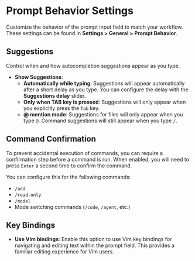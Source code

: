 # Prompt Behavior Settings

Customize the behavior of the prompt input field to match your workflow. These settings can be found in **Settings > General > Prompt Behavior**.

## Suggestions

Control when and how autocompletion suggestions appear as you type.

- **Show Suggestions**:
    - **Automatically while typing**: Suggestions will appear automatically after a short delay as you type. You can configure the delay with the **Suggestions delay** slider.
    - **Only when TAB key is pressed**: Suggestions will only appear when you explicitly press the `Tab` key.
    - **@ mention mode**: Suggestions for files will only appear when you type `@`. Command suggestions will still appear when you type `/`.

## Command Confirmation

To prevent accidental execution of commands, you can require a confirmation step before a command is run. When enabled, you will need to press `Enter` a second time to confirm the command.

You can configure this for the following commands:
- `/add`
- `/read-only`
- `/model`
- Mode switching commands (`/code`, `/agent`, etc.)

## Key Bindings

- **Use Vim bindings**: Enable this option to use Vim key bindings for navigating and editing text within the prompt field. This provides a familiar editing experience for Vim users.